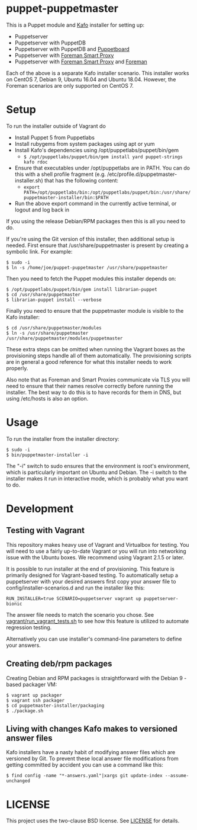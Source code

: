 # puppet-puppetmaster

This is a Puppet module and [Kafo](https://github.com/theforeman/kafo) installer for setting up:

* Puppetserver
* Puppetserver with PuppetDB
* Puppetserver with PuppetDB and [Puppetboard](https://github.com/voxpupuli/puppetboard)
* Puppetserver with [Foreman Smart Proxy](https://github.com/theforeman/smart-proxy)
* Puppetserver with [Foreman Smart Proxy](https://github.com/theforeman/smart-proxy) and [Foreman](https://github.com/theforeman/foreman)

Each of the above is a separate Kafo installer scenario. This installer works on CentOS 7, Debian 9, Ubuntu 16.04 and Ubuntu 18.04. However, the Foreman scenarios are only supported on CentOS 7.

# Setup

To run the installer outside of Vagrant do 

* Install Puppet 5 from Puppetlabs
* Install rubygems from system packages using apt or yum
* Install Kafo's dependencies using /opt/puppetlabs/puppet/bin/gem
    * ```$ /opt/puppetlabs/puppet/bin/gem install yard puppet-strings kafo rdoc```
* Ensure that executables under /opt/puppetlabs are in PATH. You can do this with a shell profile fragment (e.g. /etc/profile.d/puppetmaster-installer.sh) that has the following content:
    * ```export PATH=/opt/puppetlabs/bin:/opt/puppetlabs/puppet/bin:/usr/share/puppetmaster-installer/bin:$PATH```
* Run the above export command in the currently active terminal, or logout and log back in

If you using the release Debian/RPM packages then this is all you need to do.

If you're using the Git version of this installer, then additional setup is needed. First ensure that /usr/share/puppetmaster is present by creating a symbolic link. For example:

    $ sudo -i
    $ ln -s /home/joe/puppet-puppetmaster /usr/share/puppetmaster

Then you need to fetch the Puppet modules this installer depends on:

    $ /opt/puppetlabs/puppet/bin/gem install librarian-puppet
    $ cd /usr/share/puppetmaster
    $ librarian-puppet install --verbose

Finally you need to ensure that the puppetmaster module is visible to the Kafo installer:

    $ cd /usr/share/puppetmaster/modules
    $ ln -s /usr/share/puppetmaster /usr/share/puppetmaster/modules/puppetmaster

These extra steps can be omitted when running the Vagrant boxes as the provisioning steps handle all of them automatically. The provisioning scripts are in general a good reference for what this installer needs to work properly.

Also note that as Foreman and Smart Proxies communicate via TLS you will need to ensure that their names resolve correctly before running the installer. The best way to do this is to have records for them in DNS, but using /etc/hosts is also an option.

# Usage

To run the installer from the installer directory:

    $ sudo -i
    $ bin/puppetmaster-installer -i

The "-i" switch to sudo ensures that the environment is root's environment, which is particularly important on Ubuntu and Debian. The -i switch to the installer makes it run in interactive mode, which is probably what you want to do.

# Development

## Testing with Vagrant

This repository makes heavy use of Vagrant and Virtualbox for testing. You will
need to use a fairly up-to-date Vagrant or you will run into networking issue
with the Ubuntu boxes. We recommend using Vagrant 2.1.5 or later.

It is possible to run installer at the end of provisioning. This feature is
primarily designed for Vagrant-based testing. To automatically setup a
puppetserver with your desired answers first copy your answer file to
config/installer-scenarios.d and run the installer like this:

    RUN_INSTALLER=true SCENARIO=puppetserver vagrant up puppetserver-bionic

The answer file needs to match the scenario you chose. See [vagrant/run_vagrant_tests.sh](vagrant/run_vagrant_tests.sh)
to see how this feature is utilized to automate regression testing.

Alternatively you can use installer's command-line parameters to define your
answers.

## Creating deb/rpm packages

Creating Debian and RPM packages is straightforward with the Debian 9 -based packager VM:

    $ vagrant up packager
    $ vagrant ssh packager
    $ cd puppetmaster-installer/packaging
    $ ./package.sh

## Living with changes Kafo makes to versioned answer files

Kafo installers have a nasty habit of modifying answer files which are versioned 
by Git. To prevent these local answer file modifications from getting committed 
by accident you can use a command like this:

    $ find config -name "*-answers.yaml"|xargs git update-index --assume-unchanged

# LICENSE

This project uses the two-clause BSD license. See [LICENSE](LICENSE) for details.
